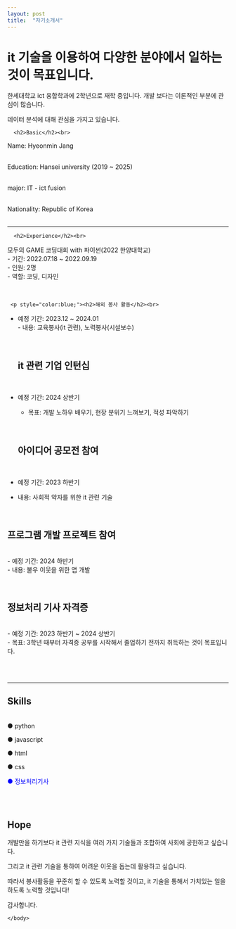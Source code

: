 ```yaml
---
layout: post
title:  "자기소개서"
---
```

# it 기술을 이용하여 다양한 분야에서 일하는 것이 목표입니다.


한세대학교 ict 융합학과에 2학년으로 재학 중입니다. 개발 보다는 이론적인 부분에 관심이 많습니다. 

데이터 분석에 대해 관심을 가지고 있습니다.

<DOCTYPE html>
  <html>
    <head>
    </head>
    <body>
      
      
      <h2>Basic</h2><br>
<p>Name: Hyeonmin Jang<br><br>


Education: Hansei university (2019 ~ 2025)<br><br>


major: IT - ict fusion<br><br>


  Nationality: Republic of Korea<br><br></p>

<hr>

      <h2>Experience</h2><br>
<p>모두의 GAME 코딩대회 with 파이썬(2022 한양대학교)<br>
- 기간: 2022.07.18 ~ 2022.09.19<br>
- 인원: 2명<br>
  - 역할: 코딩, 디자인</p><br>


     <p style="color:blue;"><h2>해외 봉사 활동</h2><br>
- 예정 기간: 2023.12 ~ 2024.01<br>
      - 내용: 교육봉사(it 관련), 노력봉사(시설보수)</p><br>



    <p style="clolr:blue;"><h2>it 관련 기업 인턴십</h2><br>
- 예정 기간: 2024 상반기<br>
    - 목표: 개발 노하우 배우기, 현장 분위기 느껴보기, 적성 파악하기</p><br>



  <p style="color:blue;"><h2>아이디어 공모전 참여</h2><br>
- 예정 기간: 2023 하반기<br>
- 내용: 사회적 약자를 위한 it 관련 기술</p><br>

  
<p style="color:blue;"><h2>프로그램 개발 프로젝트 참여</h2><br>
- 예정 기간: 2024 하반기<br>
- 내용: 불우 이웃을 위한 앱 개발</p><br>


  
<p style="color:blue;"><h2>정보처리 기사 자격증</h2><br>
- 예정 기간: 2023 하반기 ~ 2024 상반기<br>
- 목표: 3학년 때부터 자격증 공부를 시작해서 졸업하기 전까지 취득하는 것이 목표입니다.</p><br><br>
  



---
<h2>Skills</h2><br>
● python<br>


● javascript<br>


● html<br>


● css<br>



<p style="color:blue;">● 정보처리기사</p><br><br>



<h2>Hope</h2>
<p>개발만을 하기보다 it 관련 지식을 여러 가지 기술들과 조합하여 사회에 공헌하고 싶습니다.<br>


그리고 it 관련 기술을 통하여 어려운 이웃을 돕는데 활용하고 싶습니다.<br> 


따라서 봉사활동을 꾸준히 할 수 있도록 노력할 것이고, it 기술을 통해서 가치있는 일을 하도록 노력할 것입니다!</p>


감사합니다.

    </body>
  </html>

